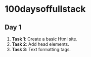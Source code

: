 # 100daysoffullstack

## Day 1
1. **Task 1**: Create a basic Html site.
2. **Task 2**: Add head elements.
3. **Task 3**: Text formatting tags.
